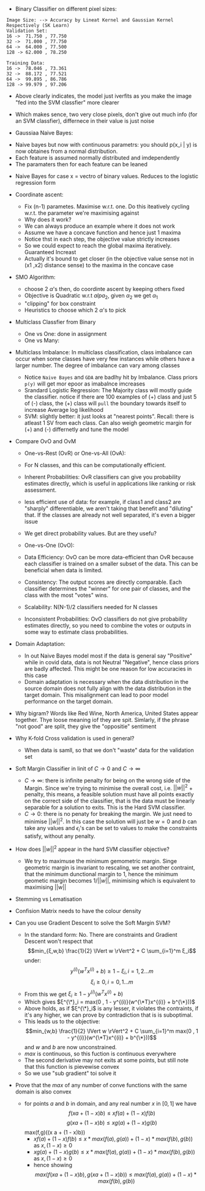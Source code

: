 * Binary Classifier on different pixel sizes:
```
Image Size: --> Accuracy by Lineat Kernel and Gaussian Kernel Respectively (SK Learn)
Validation Set:
16 ->  71.750 , 77.750
32 ->  71.000 , 77.750
64 ->  64.000 , 77.500
128 -> 62.000 , 78.250

Training Data:
16 ->  78.046 , 73.361
32 ->  88.172 , 77.521 
64 ->  99.895 , 86.786  
128 -> 99.979 , 97.206 
```

* Above clearly indicates, the model just iverfits as you make the image "fed into the SVM classfier" more clearer
* Which makes sence, two very close pixels, don't give out much info (for an SVM classfier), differnece in their value is just noise

* Gaussiaa Naive Bayes:
- Naive bayes but now with continuous parametrs: you should p(x_i | y) is now obtaines from a normal distribution.
- Each feature is assumed normally distributed and imdependently
- The paramaters then for each feature can be leaned

* Naive Bayes for case x = vectro of binary values. Reduces to the logistic regression form
* Coordinate ascent:
  - Fix (n-1) parametes. Maximise w.r.t. one. Do this iteatively cycling w.r.t. the parameter we're maximising against
  - Why does it work?
  - We can always produce an example where it does not work
  - Assume we have a concave function and hence just 1 maxima
  - Notice thst in each step, the objective value strictly increases
  - So we could expect to reach the global maxima iteratively. Guaranteed Increast
  - Actually it's bound to get closer (in the objective value sense not in (x1 ,x2) distance sense) to the maxima in the concave case

* SMO Algorithm:
  - choose 2 $\alpha$'s then, do coordinte ascent by keeping others fixed
  - Objective is Quadratic w.r.t $alpa_2$, given $\alpha_2$ we get $\alpha_1$ 
  - "clipping" for box constraint
  - Heuristics to choose which 2 $\alpha$'s to pick 
* Multiclass Classfier from Binary
  - One vs One: done in assignment
  - One vs Many:

* Multiclass Imbalance: In multiclass classification, class imbalance can occur when some classes have very few instances while others have a larger number. The degree of imbalance can vary among classes
  - Notice `Naive Bayes` and `GDA` are badlhy hit by Imbalance. Class priors `p(y)` will get mor epoor as imabalnce imcreases
  - Srandard Logistic Regression: The Majority class will mostly guide the classifier. notice if there are 100 examples of (+) class and     just 5 of (-) class, the (+) class will `pull` the boundary towards itself to increase Average log likelihood
  - SVM: slightly better: it just looks at "nearest points". Recall: there is atleast 1 SV from each class. Can also weigh geometric margin for (+) and (-) differnetly and tune the model
  
* Compare OvO and OvM
  - One-vs-Rest (OvR) or One-vs-All (OvA):
  - For N classes, and this can be computationally efficient.
  - Inherent Probabilities: OvR classifiers can give you probability estimates directly, which is useful in applications like ranking or     risk assessment.
  - less efficient use of data: for example, if class1 and class2 are "sharply" differentiable, we aren't taking that
    benefit and "diluting" that. If the classes are already not well separated, it's even a bigger issue
  - We get direct probability values. But are they usefu?

  - One-vs-One (OvO):
  - Data Efficiency: OvO can be more data-efficient than OvR because each classifier is trained on a smaller subset of the data. This can be beneficial when data is limited.
  - Consistency: The output scores are directly comparable. Each classifier determines the "winner" for one pair of classes, and the class with the most "votes" wins.
  - Scalability: N(N-1)/2 classifiers needed for N classes
  - Inconsistent Probabilities: OvO classifiers do not give probability estimates directly, so you need to combine the votes or outputs in some way to estimate class probabilities.
 
* Domain Adaptation:
  - In out Naive Bayes model most if the data is general say "Positive" while in covid data, data is not Neutral "Negative", hence class priors are badly affected. This might be one reason for low accuracies in this case
  - Domain adaptation is necessary when the data distribution in the source domain does not fully align with the data distribution in the target domain. This misalignment can lead to poor model performance on the target domain.
* Why bigram? Words like Red Wine, North America, United States appear together. Thye loose meaning iof they are spit. Simlarly, if the phrase "not good" are split, they give the "oppositie" sentiment

* Why K-fold Cross validation is used in general?
  - When data is samll, so that we don't "waste" data for the validation set
* Soft Margin Classifier in linit of $C \to 0$ and $C \to \infty$
  - $C \to \infty$: there is infinite penalty for being on the wrong side of the Margin. Since we're trying to minimise the overall          cost, i.e. $||w||^2$ + penalty, this means, a feasible solution
    must have all points exactly on the correct side of the classifier, that is the data must be linearly separable
    for a solution to exits. This is the Hard SVM classifier.
  - $C \to 0$: there is no penaty for breaking the margin. We just need to minimise $||w||^2$. In this case the solution
    will just be $w = 0$ and $b$ can take any values and $\epsilon_i$'s can be set to values to make the constraints satisfy, without any penalty. 

* How does $||w||^2$ appear in the hard SVM classifier objective?
  - We try to maximuse the minimum gemometric margin. Singe geometric margin is invariant to rescaling, we set another contraint,
    that the minimum dunctional margin to 1, hence the minimum geometic margin becomes $1/||w||$, minimising which is equivalent to
    maximising ||w||
* Stemming vs Lematisation
* Confision Matrix needs to have the colour density 
* Can you use Gradient Descent to solve the Soft Margin SVM?
  - In the standard form: No. There are constraints and Gradient Descent won't respect that
    $$min_{ξ,w,b} \frac{1}{2}  \lVert w \rVert^2 + C \sum_{i=1}^m ξ_i$$
    under:
    $$y^{(i)}(w^Tx^{(i)} + b) \geq 1 - ξ_i , i = 1 , 2 ...m$$
    $$ξ_i \geq 0, i = 0 , 1...m$$
  - From this we get  $ξ_i \geq  1 - y^{(i)}(w^Tx^{(i)} + b)$
  - Which gives $ξ^{\*}_i =  max(0 , 1 - y^{(i)}(w^{\*T}x^{(i)} + b^{\*}))$
  - Above holds, as if $ξ^{\*}_i$ is any lesser, it violates the contraints, if it's
    any higher, we can prove by contradiction that is is suboptimal.
  - This leads us to the objective:
    $$min_{w,b} \frac{1}{2}  \lVert w \rVert^2 + C \sum_{i=1}^m max(0 , 1 - y^{(i)}(w^{\*T}x^{(i)} + b^{\*}))$$
    and $w$ and $b$ are now unconstrained.
  - $max$ is continuous, so this fuction is continuous everywhere
  - The second derivative may not exits at some points, but still note that this function is pievewise convex
  - So we use "sub gradient" toi solve it

* Prove that the $max$ of any number of conve functions with the same domain is also convex
  - for points $a$ and $b$ in domain, and any real number $x$ in $[0,1]$ we have
    $$f(x a + (1 - x)b) \leq xf(a) + (1 - x) f(b)$$
    $$g(x a + (1 - x)b) \leq xg(a) + (1 - x) g(b)$$
    max(f,g)((x a + (1 - x)b))
    - $xf(a) + (1 - x) f(b) \leq x * max(f(a) , g(a)) + (1 - x) * max(f(b) , g(b))$ as $x, (1-x) \geq 0$
    - $xg(a) + (1 - x) g(b) \leq x * max(f(a) , g(a)) + (1 - x) * max(f(b) , g(b))$ as $x, (1-x) \geq 0$
    - hence showing    
      $$max(f(x a + (1 - x)b) , g(x a + (1 - x)b))  \leq max(f(a) , g(a)) + (1 - x) * max(f(b) , g(b))$$


  
